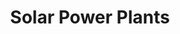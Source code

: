 ---
title: Solar Power Plants
attribution: CSP World
attribution-url: www.cspworld.org
id: Solar_Power_Plants
source-url: mapbox://mappingfuture.bdf3daf6
layer: Solar_Power_Plants
date-modified: 8/11/2015
tags:
  - symbol
themes: energy, all
icon-image: 'night-fire-station-12'
icon-opacity: 0.6
---